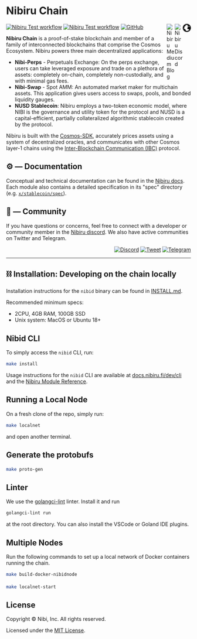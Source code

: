 # Nibiru Chain          <!-- omit in toc -->

<!--  
<p align="center">
 <img src="./nibiru-logo.svg" width="300"> 
</p>
<h1 align="center">Nibiru Protocol</h1>
-->

[![Nibiru Test workflow][go-unit-tests-badge]][go-unit-tests-workflow]
[![Nibiru Test workflow][go-integration-tests-badge]][go-integration-tests-workflow]
[![GitHub][license-badge]](https://github.com/NibiruChain/nibiru/blob/master/LICENSE.md)
[<img align="right" alt="Personal Website" width="22px" src="https://raw.githubusercontent.com/iconic/open-iconic/master/svg/globe.svg" />][nibiru-website]
[<img align="right" alt="Nibiru Discord" width="22px" src="https://cdn.jsdelivr.net/npm/simple-icons@v3/icons/discord.svg" />][nibiru-discord]
[<img align="right" alt="Nibiru Medium Blog" width="22px" src="https://cdn.jsdelivr.net/npm/simple-icons@3.13.0/icons/medium.svg" />][nibiru-medium]
<!-- [<img align="right" alt="Nibiru Telegram" width="22px" src="https://cdn.jsdelivr.net/npm/simple-icons@3.13.0/icons/telegram.svg" />][nibiru-telegram] -->

**Nibiru Chain** is a proof-of-stake blockchain and member of a family of interconnected blockchains that comprise the Cosmos Ecosystem. Nibiru powers three main decentralized applications:

- **Nibi-Perps** - Perpetuals Exchange: On the perps exchange, users can take leveraged exposure and trade on a plethora of assets: completely on-chain, completely non-custodially, and with minimal gas fees.
- **Nibi-Swap** - Spot AMM: An automated market maker for multichain assets. This application gives users access to swaps, pools, and bonded liquidity gauges.
- **NUSD Stablecoin**: Nibiru employs a two-token economic model, where NIBI is the governance and utility token for the protocol and NUSD is a capital-efficient, partially collateralized algorithmic stablecoin created by the protocol.

Nibiru is built with the [Cosmos-SDK][cosmos-sdk-repo], accurately prices assets using a system of decentralized oracles, and communicates with other Cosmos layer-1 chains using the [Inter-Blockchain Communication (IBC)](https://github.com/cosmos/ibc) protocol.  

## ⚙️ — Documentation

Conceptual and technical documentation can be found in the [Nibiru docs](https://docs.nibiru.fi). Each module also contains a detailed specification in its "spec" directory (e.g. [`x/stablecoin/spec`](https://github.com/NibiruChain/nibiru/tree/master/x/stablecoin/spec)).

## 💬 — Community

If you have questions or concerns, feel free to connect with a developer or community member in the [Nibiru discord][nibiru-discord]. We also have active communities on Twitter and Telegram.

<!-- Markdown versions of the social badges 
[![description][discord-badge]][nibiru-discord] 
[![description][twitter-badge]][nibiru-twitter] 
[![description][telegram-badge]][nibiru-telegram]
-->

<p style="text-align:right">
<a href="https://discord.com/invite/pgArXgAxDD"><img src="https://img.shields.io/badge/Discord-7289DA?&logo=discord&logoColor=white" alt="Discord" height="22"/></a>
<a href="https://twitter.com/NibiruChain"><img src="https://img.shields.io/badge/Twitter-1DA1F2?&logo=twitter&logoColor=white" alt="Tweet" height="22"/></a>
<a href="example.com"><img src="https://img.shields.io/badge/Telegram-2CA5E0?&logo=telegram&logoColor=white" alt="Telegram" height="22"/></a>
</p>

----

## ⛓️ Installation: Developing on the chain locally

Installation instructions for the `nibid` binary can be found in [INSTALL.md](./INSTALL.md).

Recommended minimum specs:

- 2CPU, 4GB RAM, 100GB SSD
- Unix system: MacOS or Ubuntu 18+

## Nibid CLI

To simply access the `nibid` CLI, run:

```bash
make install
```

Usage instructions for the `nibid` CLI are available at [docs.nibiru.fi/dev/cli](https://docs.nibiru.fi/dev/cli/) and the [Nibiru Module Reference](https://docs.nibiru.fi/dev/x/).

## Running a Local Node

On a fresh clone of the repo, simply run:
```bash
make localnet
``` 
and open another terminal.  

## Generate the protobufs

```bash
make proto-gen
```

## Linter

We use the [golangci-lint](https://golangci-lint.run/) linter. Install it and run

```sh
golangci-lint run
```

at the root directory. You can also install the VSCode or Goland IDE plugins.

## Multiple Nodes

Run the following commands to set up a local network of Docker containers running the chain.

```sh
make build-docker-nibidnode

make localnet-start
```

## License

Copyright © Nibi, Inc. All rights reserved.

Licensed under the [MIT License](./LICENSE.md).

[nibiru-medium]: https://blog.nibiru.fi
<!-- [nibiru-telegram]: example.com -->
[nibiru-website]: https://docs.nibiru.fi
[license-badge]: https://img.shields.io/badge/License-MIT-blue.svg
[cosmos-sdk-repo]: https://github.com/cosmos/cosmos-sdk
[go-unit-tests-badge]: https://github.com/NibiruChain/nibiru/actions/workflows/unit-tests.yml/badge.svg
[go-unit-tests-workflow]: https://github.com/NibiruChain/nibiru/actions/workflows/go.yml
[go-integration-tests-badge]: https://github.com/NibiruChain/nibiru/actions/workflows/integration-tests.yml/badge.svg
[go-integration-tests-workflow]: https://github.com/NibiruChain/nibiru/actions/workflows/go.yml
[nibiru-twitter]: https://twitter.com/NibiruChain
[nibiru-discord]: https://discord.com/invite/pgArXgAxDD

[discord-badge]: https://img.shields.io/badge/Discord-7289DA?&logo=discord&logoColor=white
[twitter-badge]: https://img.shields.io/badge/Twitter-1DA1F2?&logo=twitter&logoColor=white
[telegram-badge]: https://img.shields.io/badge/Telegram-2CA5E0?&logo=telegram&logoColor=white

<!--
[![Twitter Follow](https://img.shields.io/twitter/follow/nibiru_platform.svg?label=Follow&style=social)][nibiru-twitter]

[![version](https://img.shields.io/github/tag/nibiru-labs/nibiru.svg)](https://github.com/NibiruChain/nibiru/releases/latest)

[![Go Report Card](https://goreportcard.com/badge/github.com/NibiruChain/nibiru)](https://goreportcard.com/report/github.com/NibiruChain/nibiru) 

[![API Reference](https://godoc.org/github.com/NibiruChain/nibiru?status.svg)](https://godoc.org/github.com/NibiruChain/nibiru)

[![Discord Chat](https://img.shields.io/discord/704389840614981673.svg)][nibiru-discord]
-->
